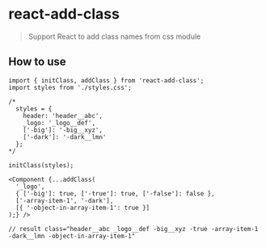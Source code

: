 # react-add-class

> Support React to add class names from css module

## How to use

```es6
import { initClass, addClass } from 'react-add-class';
import styles from './styles.css';

/*
  styles = {
    header: 'header__abc',
    _logo: '_logo__def',
    ['-big']: '-big__xyz',
    ['-dark']: '-dark__lmn'
  };
*/

initClass(styles);

<Component {...addClass(
  '_logo',
  { ['-big']: true, ['-true']: true, ['-false']: false },
  ['-array-item-1', '-dark'],
  [{ '-object-in-array-item-1': true }]
);} />

// result class="header__abc _logo__def -big__xyz -true -array-item-1 -dark__lmn -object-in-array-item-1"
```
